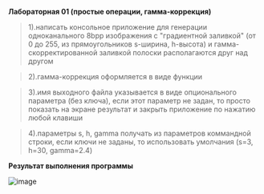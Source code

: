 **Лабораторная 01 (простые операции, гамма-коррекция)**

 > 1).написать консольное приложение для генерации одноканального 8bpp изображения с "градиентной заливкой" (от 0 до 255, из прямоугольников s-ширина, h-высота) и гамма-скорректированной заливкой
полоски располагаются друг над другом
	
 > 2).гамма-коррекция оформляется в виде функции
	
 > 3).имя выходного файла указывается в виде опционального параметра (без ключа), если этот параметр не задан, то просто показать на экране результат и закрыть приложение по нажатию любой клавиши
	
 > 4).параметры s, h, gamma получать из параметров коммандной строки, если ключи не заданы, то использовать умолчания (s=3, h=30, gamma=2.4)

**Результат выполнения программы**

![image](https://github.com/eklerka72/misis2024s-21-02-koda-v-d/assets/114610149/781a2898-ae62-432f-9c87-b664ea196f7e)

